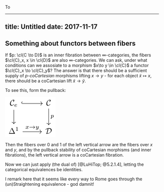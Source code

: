 To

---
title: Untitled
date: 2017-11-17
---
Something about functors between fibers
---------------------------------------

If $p: \cl{C \to D}$ is an inner fibration between $\infty$-categories,
the fibers $\cl{C}_x, x \in \cl{D}$ are also $\infty$-categories. We can
ask, under what conditions can we assosiate to a morphism
$x\to y \in \cl{C}$ a functor $\cl{C}_x \to \cl{C}_y$? The answer is
that there should be a sufficient supply of *$p$-coCartesian* morphisms
lifting $x\to y$ - for each object $\tilde{x} \mapsto x$, there should
be a coCartesian lift $\tilde{x} \to \tilde{y}$.

To see this, form the pullback:

![](/images/1aa6b7f7176152479ae11411a00332c154d5a01c.svg)

Then the fibers over $0$ and $1$ of the left vertical arrow are the
fibers over $x$ and $y$, and by the pullback stability of coCartesian
morphisms (and inner fibrations), the left vertical arrow is a
coCartesian fibration.

Now we can just apply (the dual of) [@LuHiTop; @5.2.1.4], letting the
categorical equivalences be identities.

I remark here that it seems like every way to Rome goes through the
(un)Straightening equivalence - god damnit!
